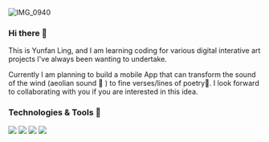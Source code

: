 
![IMG_0940](https://user-images.githubusercontent.com/78892787/159191582-c88a5f6b-9c20-4c0b-8e32-88ec4d3024c7.jpg)


### Hi there 👋
This is Yunfan Ling, and I am learning coding for various digital interative art projects I've always been wanting to undertake.

Currently I am planning to build a mobile App that can transform the sound of the wind (aeolian sound 💨 ) to fine verses/lines of poetry📝. I look forward to collaborating with you if you are interested in this idea.


### Technologies & Tools 🔧 
![](https://img.shields.io/badge/Code-Python-informational?style=flat&logo=python&logoColor=white&color=2bbc8a)
![](https://img.shields.io/badge/Code-Javascript-informational?style=flat&logo=javascript&logoColor=white&color=2bbc8a)
![](https://img.shields.io/badge/Tool-Photoshop-informational?style=flat&logo=AdobePhotoshop&logoColor=white&color=2bbc8a)
![](https://img.shields.io/badge/Tool-Illustrator-informational?style=flat&logo=AdobeIllustrator&logoColor=white&color=2bbc8a)



<!--
**supertrashpanda/supertrashpanda** is a ✨ _special_ ✨ repository because its `README.md` (this file) appears on your GitHub profile.

Here are some ideas to get you started:

- 🔭 I’m currently working on ...
- 🌱 I’m currently learning ...
- 👯 I’m looking to collaborate on ...
- 🤔 I’m looking for help with ...
- 💬 Ask me about ...
- 📫 How to reach me: ...
- 😄 Pronouns: ...
- ⚡ Fun fact: ...
-->
